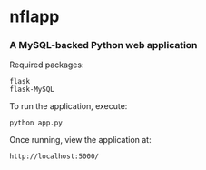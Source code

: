 # nflapp
### A MySQL-backed Python web application
Required packages:
```
flask
flask-MySQL
```
To run the application, execute:
```
python app.py
```
Once running, view the application at:
```
http://localhost:5000/
```
